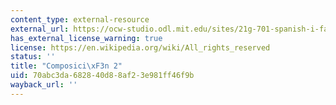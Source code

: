 ```yaml
---
content_type: external-resource
external_url: https://ocw-studio.odl.mit.edu/sites/21g-701-spanish-i-fall-2003/type/page/edit/c40a25b0-ec79-84a4-b582-8bc6544c6c93/#b
has_external_license_warning: true
license: https://en.wikipedia.org/wiki/All_rights_reserved
status: ''
title: "Composici\xF3n 2"
uid: 70abc3da-6828-40d8-8af2-3e981ff46f9b
wayback_url: ''
---
```


